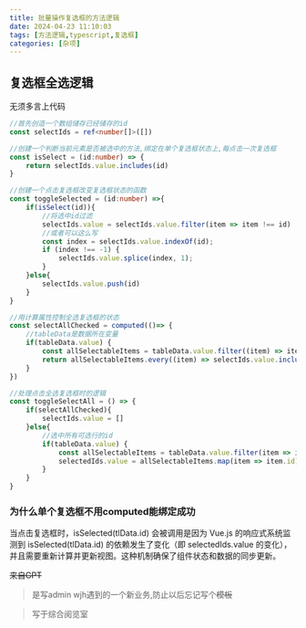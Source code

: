 ```yaml
---
title: 批量操作复选框的方法逻辑
date: 2024-04-23 11:10:03
tags: [方法逻辑,typescript,复选框]
categories: [杂项]
---
```




## 复选框全选逻辑

<!--more-->

无须多言上代码
```typescript
//首先创造一个数组储存已经储存的id
const selectIds = ref<number[]>([])

//创建一个判断当前元素是否被选中的方法,绑定在单个复选框状态上,每点击一次复选框
const isSelect = (id:number) => {
    return selectIds.value.includes(id)
}

//创建一个点击复选框改变复选框状态的函数
const toggleSelected = (id:number) =>{
    if(isSelect(id)){
        //将选中id过滤
        selectIds.value = selectIds.value.filter(item => item !== id)
        //或者可以这么写
        const index = selectIds.value.indexOf(id);
        if (index !== -1) {
            selectIds.value.splice(index, 1);
        }
    }else{
        selectIds.value.push(id)
    }
}

//用计算属性控制全选复选框的状态
const selectAllChecked = computed(()=> {
    //tableData是数据所在变量
    if(tableData.value) {
        const allSelectableItems = tableData.value.filter((item) => item.status === 1 );//选取数据中指定的数据判定是否全选
        return allSelectableItems.every((item) => selectIds.value.includes(item.id));
    }
})

//处理点击全选复选框时的逻辑
const toggleSelectAll = () => {
    if(selectAllChecked){
        selectIds.value = []
    }else{
        //选中所有可选行的id
        if(tableData.value) {
            const allSelectableItems = tableData.value.filter(item => item.status === 1);
            selectedIds.value = allSelectableItems.map(item => item.id);//根据映射找到对应id
        }
    }
}
```
### 为什么单个复选框不用computed能绑定成功
当点击复选框时，isSelected(tlData.id) 会被调用是因为 Vue.js 的响应式系统监测到 isSelected(tlData.id) 的依赖发生了变化（即 selectedIds.value 的变化），并且需要重新计算并更新视图。这种机制确保了组件状态和数据的同步更新。  

~~来自GPT~~

>是写admin wjh遇到的一个新业务,防止以后忘记写个~~模板~~


>写于综合阅览室
